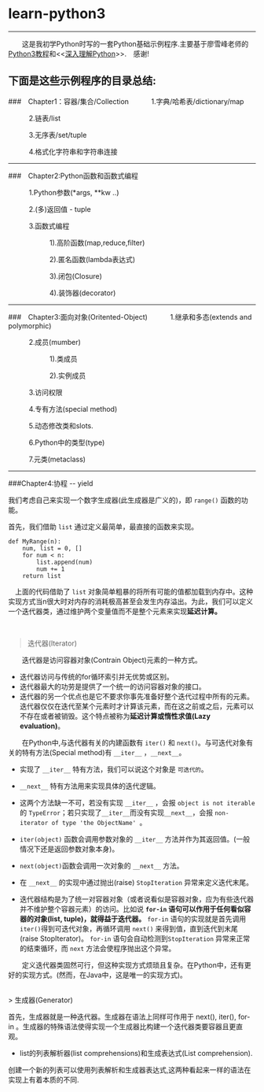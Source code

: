# learn-python3
----
&emsp;&emsp;这是我初学Python时写的一套Python基础示例程序.主要基于廖雪峰老师的<a href="http://www.liaoxuefeng.com/wiki/0014316089557264a6b348958f449949df42a6d3a2e542c000">Python3教程</a>和&lt;&lt;<a href="https://book.douban.com/subject/1440658/">深入理解Python</a>&gt;&gt;.&emsp;感谢!

下面是这些示例程序的目录总结:
---
###&emsp;Chapter1：容器/集合/Collection
&emsp;&emsp;&emsp;1.字典/哈希表/dictionary/map         

&emsp;&emsp;&emsp;2.链表/list            	 

&emsp;&emsp;&emsp;3.无序表/set/tuple

&emsp;&emsp;&emsp;4.格式化字符串和字符串连接

---
###&emsp;Chapter2:Python函数和函数式编程

&emsp;&emsp;&emsp;1.Python参数(*args, **kw ..)     

&emsp;&emsp;&emsp;2.(多)返回值 - tuple      

&emsp;&emsp;&emsp;3.函数式编程&emsp;&emsp;&emsp;&emsp;&emsp;&emsp;&emsp;&emsp;&emsp;&emsp;

&emsp;&emsp;&emsp;&emsp;&emsp;&emsp;1).高阶函数(map,reduce,filter)

&emsp;&emsp;&emsp;&emsp;&emsp;&emsp;2).匿名函数(lambda表达式)

&emsp;&emsp;&emsp;&emsp;&emsp;&emsp;3).闭包(Closure)

&emsp;&emsp;&emsp;&emsp;&emsp;&emsp;4).装饰器(decorator)


---
###&emsp;Chapter3:面向对象(Oritented-Object)
&emsp;&emsp;&emsp;1.继承和多态(extends and polymorphic)     

&emsp;&emsp;&emsp;2.成员(mumber)

&emsp;&emsp;&emsp;&emsp;&emsp;&emsp;1).类成员

&emsp;&emsp;&emsp;&emsp;&emsp;&emsp;2).实例成员

&emsp;&emsp;&emsp;3.访问权限 

&emsp;&emsp;&emsp;4.专有方法(special method)

&emsp;&emsp;&emsp;5.动态修改类和slots.

&emsp;&emsp;&emsp;6.Python中的类型(type)

&emsp;&emsp;&emsp;7.元类(metaclass)

---
###Chapter4:协程 -- yield

我们考虑自己来实现一个数字生成器(此生成器是广义的)，即 `range()` 函数的功能。

首先，我们借助 `list` 通过定义最简单，最直接的函数来实现。
	
	def MyRange(n):
		num, list = 0, []
		for num < n:
			list.append(num)
			num += 1
		return list

&emsp;上面的代码借助了 `list` 对象简单粗暴的将所有可能的值都加载到内存中。这种实现方式当n很大时对内存的消耗极高甚至会发生内存溢出。为此，我们可以定义一个迭代器类，通过维护两个变量值而不是整个元素来实现**延迟计算。**

<br/>


> 迭代器(Iterator)
	
&emsp;&emsp;迭代器是访问容器对象(Contrain Object)元素的一种方式。

- 迭代器访问与传统的for循环索引并无优势或区别。
- 迭代器最大的功劳是提供了一个统一的访问容器对象的接口。
- 迭代器的另一个优点也是它不要求你事先准备好整个迭代过程中所有的元素。迭代器仅仅在迭代至某个元素时才计算该元素，而在这之前或之后，元素可以不存在或者被销毁。这个特点被称为**延迟计算或惰性求值(Lazy evaluation)**。

&emsp;&emsp;在Python中,与迭代器有关的内建函数有 `iter()` 和 `next()`。与可迭代对象有关的特有方法(Special method)有 `__iter__` ，`__next__`。

- 实现了 `__iter__` 特有方法，我们可以说这个对象是 `可迭代的`。

- `__next__` 特有方法用来实现具体的迭代逻辑。

- 这两个方法缺一不可，若没有实现 `__iter__` ，会报 `object is not iterable` 的 `TypeError`；若只实现了`__iter__`而没有实现`__next__`，会报 `non-iterator of type 'the ObjectName' `。	

- `iter(object)` 函数会调用参数对象的 `__iter__` 方法并作为其返回值。(一般情况下还是返回参数对象本身)。

- `next(object)`函数会调用一次对象的 `__next__` 方法。

- 在 `__next__` 的实现中通过抛出(raise) `StopIteration` 异常来定义迭代末尾。

- 迭代器结构是为了统一对容器对象（或者说看似是容器对象，应为有些迭代器并不维护整个容器元素）的访问。比如说 **`for-in` 语句可以作用于任何看似容器的对象(list, tuple)，就得益于迭代器。** `for-in` 语句的实现就是首先调用 `iter()`得到可迭代对象，再循环调用 `next()` 来得到值，直到迭代到末尾(raise StopIterator)。 `for-in` 语句会自动检测到`StopIteration` 异常来正常的结束循环，而 `next` 方法会使程序抛出这个异常。


 &emsp;&emsp;定义迭代器类固然可行，但这种实现方式烦琐且复杂。在Python中，还有更好的实现方式。(然而，在Java中，这是唯一的实现方式)。

<br/>
> 生成器(Generator)

首先，生成器就是一种迭代器。生成器在语法上同样可作用于 next(), iter(), for-in 。生成器的特殊语法使得实现一个生成器比构建一个迭代器类要容器且更直观。

	

- list的列表解析器(list comprehensions)和生成表达式(List comprehension).

创建一个新的列表可以使用列表解析和生成器表达式,这两种看起来一样的语法在实现上有着本质的不同.


